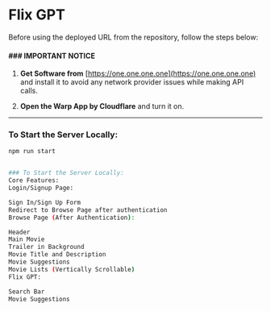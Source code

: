 # Flix GPT

Before using the deployed URL from the repository, follow the steps below:

#### ### IMPORTANT NOTICE ###

1. **Get Software from** [https://one.one.one.one](https://one.one.one.one) and install it to avoid any network provider issues while making API calls.

2. **Open the Warp App by Cloudflare** and turn it on.

---

### To Start the Server Locally:
```bash
npm run start


### To Start the Server Locally:
Core Features:
Login/Signup Page:

Sign In/Sign Up Form
Redirect to Browse Page after authentication
Browse Page (After Authentication):

Header
Main Movie
Trailer in Background
Movie Title and Description
Movie Suggestions
Movie Lists (Vertically Scrollable)
Flix GPT:

Search Bar
Movie Suggestions
